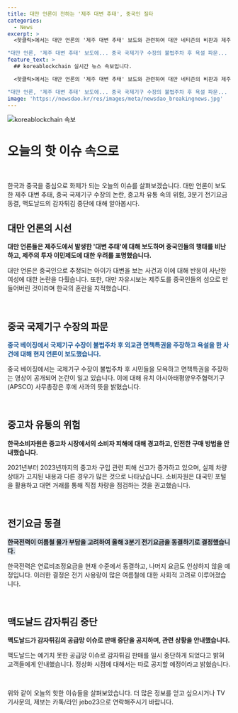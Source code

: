 ```yaml
---
title: 대만 언론이 전하는 '제주 대변 추태', 중국인 질타
categories:
  - News
excerpt: >
  <핫클릭>에서는 대만 언론의 '제주 대변 추태' 보도와 관련하여 대만 네티즌의 비판과 제주도의 투자 이민제도에 대한 지적을 소개합니다. 또한, 중국 국제기구 수장의 불법주차 후 면책특권을 주장하고 욕설한 사례, 중고차 유통에 대한 소비자원의 경고, 3분기 전기요금 동결 결정, 맥도날드 감자튀김 공급망 이슈에 대한 내용을 다룹니다. 해당 뉴스들에 대한 요약과 관련된 최신 소식을 확인하세요.

"대만 언론, '제주 대변 추태' 보도에... 중국 국제기구 수장의 불법주차 후 욕설 파문... 중고차 유통 소비자원 경고... 3분기 전기요금 동결... 맥도날드 감자튀김 공급망 이슈"
feature_text: >
  ## koreablockchain 실시간 뉴스 속보입니다.

  <핫클릭>에서는 대만 언론의 '제주 대변 추태' 보도와 관련하여 대만 네티즌의 비판과 제주도의 투자 이민제도에 대한 지적을 소개합니다. 또한, 중국 국제기구 수장의 불법주차 후 면책특권을 주장하고 욕설한 사례, 중고차 유통에 대한 소비자원의 경고, 3분기 전기요금 동결 결정, 맥도날드 감자튀김 공급망 이슈에 대한 내용을 다룹니다. 해당 뉴스들에 대한 요약과 관련된 최신 소식을 확인하세요.

"대만 언론, '제주 대변 추태' 보도에... 중국 국제기구 수장의 불법주차 후 욕설 파문... 중고차 유통 소비자원 경고... 3분기 전기요금 동결... 맥도날드 감자튀김 공급망 이슈"
image: 'https://newsdao.kr/res/images/meta/newsdao_breakingnews.jpg'
---
```


<p><img src="https://newsdao.kr/res/images/meta/newsdao_breakingnews.jpg" alt="koreablockchain 속보" /></p>

<h1>오늘의 핫 이슈 속으로</h1>

<p data-ke-size="size16">&nbsp;</p>

<p>한국과 중국을 중심으로 화제가 되는 오늘의 이슈를 살펴보겠습니다. 대만 언론이 보도한 제주 대변 추태, 중국 국제기구 수장의 논란, 중고차 유통 속의 위험, 3분기 전기요금 동결, 맥도날드의 감자튀김 중단에 대해 알아봅시다.</p>

<h2 data-ke-size="size26">대만 언론의 시선</h2>

<p><b>대만 언론들은 제주도에서 발생한 '대변 추태'에 대해 보도하며 중국인들의 행태를 비난하고, 제주의 투자 이민제도에 대한 우려를 표명했습니다.</b></p>

<p>대만 언론은 중국인으로 추정되는 아이가 대변을 보는 사건과 이에 대해 반응이 사난한 여성에 대한 논란을 다뤘습니다. 또한, 대만 자유시보는 제주도를 중국인들의 섬으로 만들어버린 것이라며 한국의 혼란을 지적했습니다.</p>

<p data-ke-size="size16">&nbsp;</p>

<h2 data-ke-size="size26">중국 국제기구 수장의 파문</h2>

<p><span style="color: #1a5490;"><b>중국 베이징에서 국제기구 수장이 불법주차 후 외교관 면책특권을 주장하고 욕설을 한 사건에 대해 현지 언론이 보도했습니다.</b></span></p>

<p>중국 베이징에서는 국제기구 수장이 불법주차 후 시민들을 모욕하고 면책특권을 주장하는 영상이 공개되어 논란이 일고 있습니다. 이에 대해 유치 아시아태평양우주협력기구(APSCO) 사무총장은 후에 사과의 뜻을 밝혔습니다.</p>

<p data-ke-size="size16">&nbsp;</p>

<h2 data-ke-size="size26">중고차 유통의 위험</h2>

<p><b>한국소비자원은 중고차 시장에서의 소비자 피해에 대해 경고하고, 안전한 구매 방법을 안내했습니다.</b></p>

<p>2021년부터 2023년까지의 중고차 구입 관련 피해 신고가 증가하고 있으며, 실제 차량 상태가 고지된 내용과 다른 경우가 많은 것으로 나타났습니다. 소비자원은 대국민 포털을 활용하고 대면 거래를 통해 직접 차량을 점검하는 것을 권고했습니다.</p>

<p data-ke-size="size16">&nbsp;</p>

<h2 data-ke-size="size26">전기요금 동결</h2>

<p><span style="background-color: #21538527;"><b>한국전력이 여름철 물가 부담을 고려하여 올해 3분기 전기요금을 동결하기로 결정했습니다.</b></p>

<p>한국전력은 연료비조정요금을 현재 수준에서 동결하고, 나머지 요금도 인상하지 않을 예정입니다. 이러한 결정은 전기 사용량이 많은 여름철에 대한 사회적 고려로 이루어졌습니다.</p>

<p data-ke-size="size16">&nbsp;</p>

<h2 data-ke-size="size26">맥도날드 감자튀김 중단</h2>

<p><b>맥도날드가 감자튀김의 공급망 이슈로 판매 중단을 공지하며, 관련 상황을 안내했습니다.</b></p>

<p>맥도날드는 예기치 못한 공급망 이슈로 감자튀김 판매를 일시 중단하게 되었다고 밝혀 고객들에게 안내했습니다. 정상화 시점에 대해서는 따로 공지할 예정이라고 밝혔습니다.</p>

<p data-ke-size="size16">&nbsp;</p>

<p>위와 같이 오늘의 핫한 이슈들을 살펴보았습니다. 더 많은 정보를 얻고 싶으시거나 TV 기사문의, 제보는 카톡/라인 jebo23으로 연락해주시기 바랍니다.</p>

<p data-ke-size="size16">&nbsp;</p>

